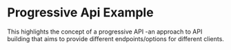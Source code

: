 # Progressive Api Example

This highlights the concept of a progressive API -an approach to API building that aims to provide different endpoints/options for different clients.
